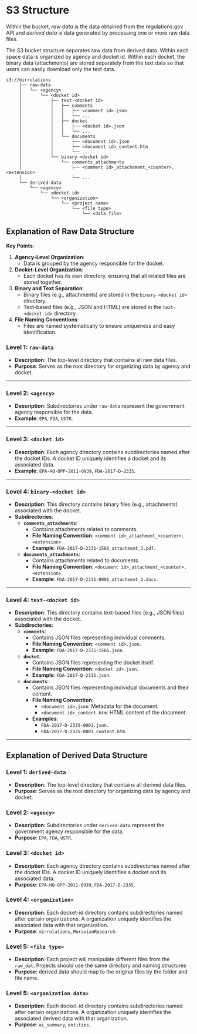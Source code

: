 # S3 Structure

Within the bucket, *raw data* is the data obtained from the regulations.gov API and *derived data* is data generated by processing one or more raw data files.

The S3 bucket structure separates raw data from derived data.  Within each space data is organized by agency and docket id.  Within each docket, the binary data (attachments) are stored separately from the text data so that users can easily download only the text data.


```
s3://mirrulations
     ├── raw-data
     │   └── <agency>
     │       └── <docket id>
     │           ├── text-<docket id>
     │           │   ├── comments
     │           │   │   ├── <comment id>.json
     │           │   │   └── ...
     │           │   ├── docket
     │           │   │   ├── <docket id>.json
     │           │   │   └── ...
     │           │   └── documents
     │           │       ├── <document id>.json
     │           │       ├── <document id>_content.htm
     │           │       └── ...
     │           └── binary-<docket id>
     │               └── comments_attachments
     │                   ├── <comment id>_attachement_<counter>.<extension>
     │                   └── ...
     └── derived-data
         └── <agency>
             └── <docket id>
                 └── <organization>
                     └── <project name>
                         └── <file type>
                             └── <data file>
```

## Explanation of Raw Data Structure

**Key Points**:
 
1. **Agency-Level Organization**:
   - Data is grouped by the agency responsible for the docket.
2. **Docket-Level Organization**:
   - Each docket has its own directory, ensuring that all related files are stored together.
3. **Binary and Text Separation**:
   - Binary files (e.g., attachments) are stored in the `binary-<docket id>` directory.
   - Text-based files (e.g., JSON and HTML) are stored in the `text-<docket id>` directory.
4. **File Naming Conventions**:
   - Files are named systematically to ensure uniqueness and easy identification.


### **Level 1: `raw-data`**
- **Description**: The top-level directory that contains all raw data files.
- **Purpose**: Serves as the root directory for organizing data by agency and docket.

---

### **Level 2: `<agency>`**
- **Description**: Subdirectories under `raw-data` represent the government agency responsible for the data.
- **Example**: `EPA`, `FDA`, `USTR`.

---

### **Level 3: `<docket id>`**
- **Description**: Each agency directory contains subdirectories named after the docket IDs. A docket ID uniquely identifies a docket and its associated data.
- **Example**: `EPA-HQ-OPP-2011-0939`, `FDA-2017-D-2335`.

---

### **Level 4: `binary-<docket id>`**
- **Description**: This directory contains binary files (e.g., attachments) associated with the docket.
- **Subdirectories**:
  - **`comments_attachments`**:
    - Contains attachments related to comments.
    - **File Naming Convention**: `<comment id>_attachment_<counter>.<extension>`.
    - **Example**: `FDA-2017-D-2335-1566_attachment_1.pdf`.
  - **`documents_attachments`**:
    - Contains attachments related to documents.
    - **File Naming Convention**: `<document id>_attachment_<counter>.<extension>`.
    - **Example**: `FDA-2017-D-2335-0001_attachment_2.docx`.

---

### **Level 4: `text-<docket id>`**
- **Description**: This directory contains text-based files (e.g., JSON files) associated with the docket.
- **Subdirectories**:
  - **`comments`**:
    - Contains JSON files representing individual comments.
    - **File Naming Convention**: `<comment id>.json`.
    - **Example**: `FDA-2017-D-2335-1566.json`.
  - **`docket`**:
    - Contains JSON files representing the docket itself.
    - **File Naming Convention**: `<docket id>.json`.
    - **Example**: `FDA-2017-D-2335.json`.
  - **`documents`**:
    - Contains JSON files representing individual documents and their content.
    - **File Naming Convention**:
      - `<document id>.json`: Metadata for the document.
      - `<document id>_content.htm`: HTML content of the document.
    - **Examples**:
      - `FDA-2017-D-2335-0001.json`.
      - `FDA-2017-D-2335-0001_content.htm`.

---


## Explanation of Derived Data Structure

### **Level 1: `derived-data`**
- **Description**: The top-level directory that contains all derived data files.
- **Purpose**: Serves as the root directory for organizing data by agency and docket.

### **Level 2: `<agency>`**
- **Description**: Subdirectories under `derived-data` represent the government agency responsible for the data.
- **Purpose**: `EPA`, `FDA`, `USTR`.

### **Level 3: `<docket id>`**
- **Description**: Each agency directory contains subdirectories named after the docket IDs. A docket ID uniquely identifies a docket and its associated data.
- **Purpose**: `EPA-HQ-OPP-2011-0939`, `FDA-2017-D-2335`.

### **Level 4: `<organization>`**
- **Description**: Each docket-id directory contains subdirectories named after certain organizations. A organization uniquely identifies the associated data with that organization.
- **Purpose**: `mirrulations`, `MoravianResearch`.

### **Level 5: `<file type>`**
- **Description**: Each project will manipulate different files from the `raw_dat`.  Projects should use the same directory and naming structures
- **Purpose**: derived data should map to the original files by the folder and file name.  

### **Level 5: `<organization data>`**
- **Description**: Each docket-id directory contains subdirectories named after certain organizations. A organization uniquely identifies the associated derived data with that organization.
- **Purpose**: `ai_summary`, `entities`.